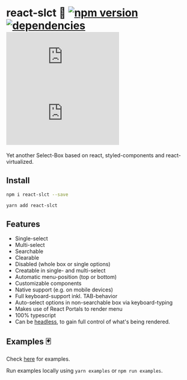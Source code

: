 # react-slct 🐘 [![npm version](https://badge.fury.io/js/react-slct.svg)](https://badge.fury.io/js/react-slct) [![dependencies](https://david-dm.org/misantronic/react-slct.svg)]() ![](http://img.badgesize.io/misantronic/react-slct/master/dist/react-slct.min.js) ![](http://img.badgesize.io/misantronic/react-slct/master/dist/react-slct.min.js?compression=gzip)

Yet another Select-Box based on react, styled-components and react-virtualized.

## Install

```bash
npm i react-slct --save
```

```bash
yarn add react-slct
```

## Features

-   Single-select
-   Multi-select
-   Searchable
-   Clearable
-   Disabled (whole box or single options)
-   Creatable in single- and multi-select
-   Automatic menu-position (top or bottom)
-   Customizable components
-   Native support (e.g. on mobile devices)
-   Full keyboard-support inkl. TAB-behavior
-   Auto-select options in non-searchable box via keyboard-typing
-   Makes use of React Portals to render menu
-   100% typescript
-   Can be [headless](https://medium.com/merrickchristensen/headless-user-interface-components-565b0c0f2e18), to gain full control of what's being rendered.

## Examples 🃏

Check [here](https://rawgit.com/misantronic/react-slct/master/examples/dist/index.html) for examples.

Run examples locally using `yarn examples` or `npm run examples`.
